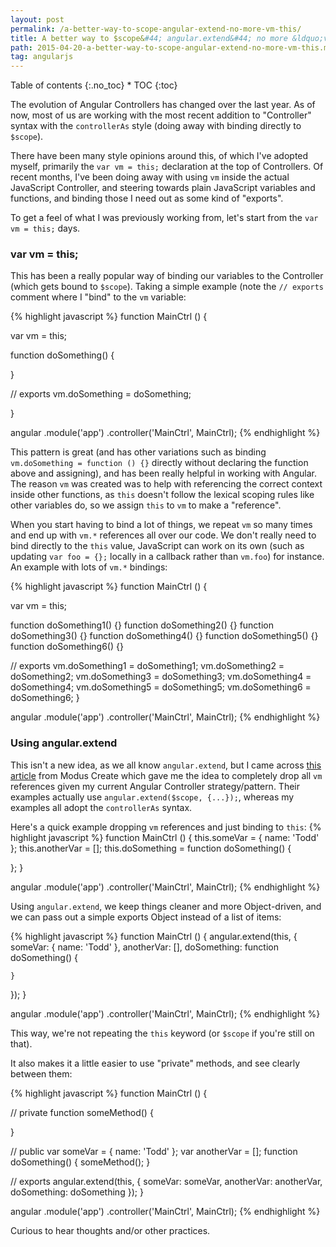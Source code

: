 ```yaml
---
layout: post
permalink: /a-better-way-to-scope-angular-extend-no-more-vm-this/
title: A better way to $scope&#44; angular.extend&#44; no more &ldquo;vm &#61; this&rdquo;
path: 2015-04-20-a-better-way-to-scope-angular-extend-no-more-vm-this.md
tag: angularjs
---
```


<div class="toc" markdown="1">
<span class="gamma">Table of contents</span>
{:.no_toc}
* TOC
{:toc}
</div>

The evolution of Angular Controllers has changed over the last year. As of now, most of us are working with the most recent addition to "Controller" syntax with the `controllerAs` style (doing away with binding directly to `$scope`).

There have been many style opinions around this, of which I've adopted myself, primarily the `var vm = this;` declaration at the top of Controllers. Of recent months, I've been doing away with using `vm` inside the actual JavaScript Controller, and steering towards plain JavaScript variables and functions, and binding those I need out as some kind of "exports".

To get a feel of what I was previously working from, let's start from the `var vm = this;` days.

### var vm = this;
This has been a really popular way of binding our variables to the Controller (which gets bound to `$scope`). Taking a simple example (note the `// exports` comment where I "bind" to the `vm` variable:

{% highlight javascript %}
function MainCtrl () {

  var vm = this;

  function doSomething() {

  }

  // exports
  vm.doSomething = doSomething;

}

angular
  .module('app')
  .controller('MainCtrl', MainCtrl);
{% endhighlight %}

This pattern is great (and has other variations such as binding `vm.doSomething = function () {}` directly without declaring the function above and assigning), and has been really helpful in working with Angular. The reason `vm` was created was to help with referencing the correct context inside other functions, as `this` doesn't follow the lexical scoping rules like other variables do, so we assign `this` to `vm` to make a "reference".

When you start having to bind a lot of things, we repeat `vm` so many times and end up with `vm.*` references all over our code. We don't really need to bind directly to the `this` value, JavaScript can work on its own (such as updating `var foo = {};` locally in a callback rather than `vm.foo`) for instance. An example with lots of `vm.*` bindings:

{% highlight javascript %}
function MainCtrl () {

  var vm = this;

  function doSomething1() {}
  function doSomething2() {}
  function doSomething3() {}
  function doSomething4() {}
  function doSomething5() {}
  function doSomething6() {}

  // exports
  vm.doSomething1 = doSomething1;
  vm.doSomething2 = doSomething2;
  vm.doSomething3 = doSomething3;
  vm.doSomething4 = doSomething4;
  vm.doSomething5 = doSomething5;
  vm.doSomething6 = doSomething6;
}

angular
  .module('app')
  .controller('MainCtrl', MainCtrl);
{% endhighlight %}

### Using angular.extend
This isn't a new idea, as we all know `angular.extend`, but I came across [this article](http://moduscreate.com/angularjs-tricks-with-angular-extend) from Modus Create which gave me the idea to completely drop all `vm` references given my current Angular Controller strategy/pattern. Their examples actually use `angular.extend($scope, {...});`, whereas my examples all adopt the `controllerAs` syntax.

Here's a quick example dropping `vm` references and just binding to `this`:
{% highlight javascript %}
function MainCtrl () {
  this.someVar = {
    name: 'Todd'
  };
  this.anotherVar = [];
  this.doSomething = function doSomething() {

  };
}

angular
  .module('app')
  .controller('MainCtrl', MainCtrl);
{% endhighlight %}

Using `angular.extend`, we keep things cleaner and more Object-driven, and we can pass out a simple exports Object instead of a list of items:

{% highlight javascript %}
function MainCtrl () {
  angular.extend(this, {
    someVar: {
      name: 'Todd'
    },
    anotherVar: [],
    doSomething: function doSomething() {

    }
  });
}

angular
  .module('app')
  .controller('MainCtrl', MainCtrl);
{% endhighlight %}

This way, we're not repeating the `this` keyword (or `$scope` if you're still on that).

It also makes it a little easier to use "private" methods, and see clearly between them:

{% highlight javascript %}
function MainCtrl () {
  
  // private
  function someMethod() {

  }

  // public
  var someVar = { name: 'Todd' };
  var anotherVar = [];
  function doSomething() {
    someMethod();
  }
  
  // exports
  angular.extend(this, {
    someVar: someVar,
    anotherVar: anotherVar,
    doSomething: doSomething
  });
}

angular
  .module('app')
  .controller('MainCtrl', MainCtrl);
{% endhighlight %}

Curious to hear thoughts and/or other practices.
